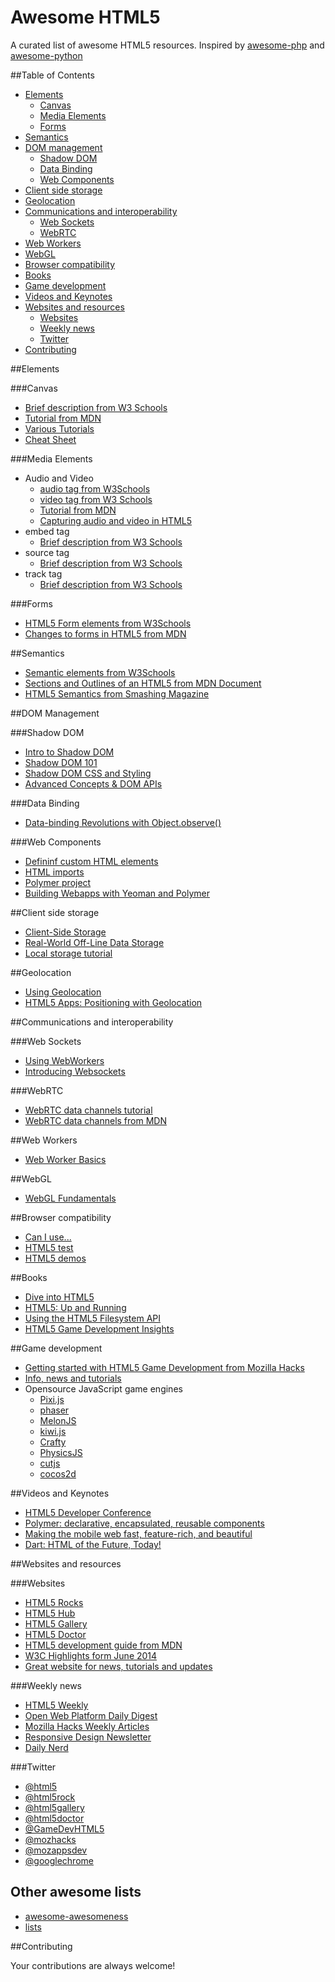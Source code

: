 Awesome HTML5
=============

A curated list of awesome HTML5 resources. Inspired by [awesome-php](https://github.com/ziadoz/awesome-php) and [awesome-python](https://github.com/vinta/awesome-python)

##Table of Contents
- [Elements](#elements)
  - [Canvas](#canvas)
  - [Media Elements](#media-elements)
  - [Forms](#forms)
- [Semantics](#semantics)
- [DOM management](#dom-management)
  - [Shadow DOM](#shadow-dom)
  - [Data Binding](#data-binding)
  - [Web Components](#web-components)
- [Client side storage](#client-side-storage)
- [Geolocation](#geolocation)
- [Communications and interoperability](#communications-and-interoperability)
  - [Web Sockets](#web-sockets)
  - [WebRTC](#webrtc)
- [Web Workers](#web-workers)
- [WebGL](#webgl)
- [Browser compatibility](#browser-compatibility)
- [Books](#books)
- [Game development](#game-development)
- [Videos and Keynotes](#videos-and-keynotes)
- [Websites and resources](#websites-and-resources)
  - [Websites](#websites)
  - [Weekly news](#weekly-news)
  - [Twitter](#twitter)
- [Contributing](#contributing)

##Elements

###Canvas

* [Brief description from W3 Schools](http://www.w3schools.com/tags/tag_canvas.asp)
* [Tutorial from MDN](https://developer.mozilla.org/en-US/docs/Web/Guide/HTML/Canvas_tutorial)
* [Various Tutorials](http://www.html5canvastutorials.com/)
* [Cheat Sheet](http://cheatsheetworld.com/programming/html5-canvas-cheat-sheet/)

###Media Elements

* Audio and Video
  - [audio tag from W3Schools](http://www.w3schools.com/tags/tag_audio.asp)
  - [video tag from W3 Schools](http://www.w3schools.com/tags/tag_video.asp)
  - [Tutorial from MDN](https://developer.mozilla.org/en-US/docs/Web/Guide/HTML/Using_HTML5_audio_and_video)
  - [Capturing audio and video in HTML5](http://www.html5rocks.com/en/tutorials/getusermedia/intro/)
* embed tag
  - [Brief description from W3 Schools](http://www.w3schools.com/tags/tag_embed.asp)
* source tag
  - [Brief description from W3 Schools](http://www.w3schools.com/tags/tag_source.asp)
* track tag
  - [Brief description from W3 Schools](http://www.w3schools.com/tags/tag_track.asp)

###Forms

* [HTML5 Form elements from W3Schools](http://www.w3schools.com/html/html5_form_elements.asp)
* [Changes to forms in HTML5 from MDN](https://developer.mozilla.org/en-US/docs/Web/Guide/HTML/Forms_in_HTML)

##Semantics

* [Semantic elements from W3Schools](http://www.w3schools.com/html/html5_semantic_elements.asp)
* [Sections and Outlines of an HTML5 from MDN Document](https://developer.mozilla.org/en-US/docs/Web/Guide/HTML/Sections_and_Outlines_of_an_HTML5_document)
* [HTML5 Semantics from Smashing Magazine](http://www.smashingmagazine.com/2011/11/18/html5-semantics/)

##DOM Management

###Shadow DOM

* [Intro to Shadow DOM](http://code.tutsplus.com/tutorials/intro-to-shadow-dom--net-34966)
* [Shadow DOM 101](http://www.html5rocks.com/en/tutorials/webcomponents/shadowdom/?redirect_from_locale=es)
* [Shadow DOM CSS and Styling](http://www.html5rocks.com/en/tutorials/webcomponents/shadowdom-201/)
* [Advanced Concepts & DOM APIs](http://www.html5rocks.com/en/tutorials/webcomponents/shadowdom-301/)

###Data Binding

* [Data-binding Revolutions with Object.observe()](http://www.html5rocks.com/en/tutorials/es7/observe/)

###Web Components

* [Defininf custom HTML elements](http://www.html5rocks.com/en/tutorials/webcomponents/customelements/)
* [HTML imports](http://www.html5rocks.com/en/tutorials/webcomponents/imports/)
* [Polymer project](https://github.com/polymer)
* [Building Webapps with Yeoman and Polymer](http://www.html5rocks.com/en/tutorials/webcomponents/yeoman/)

##Client side storage

* [Client-Side Storage](http://www.html5rocks.com/en/tutorials/offline/storage/)
* [Real-World Off-Line Data Storage](http://code.tutsplus.com/tutorials/real-world-off-line-data-storage--net-34063)
* [Local storage tutorial](https://developer.mozilla.org/en-US/Add-ons/Overlay_Extensions/XUL_School/Local_Storage)

##Geolocation

* [Using Geolocation](https://developer.mozilla.org/en-US/docs/Web/API/Geolocation/Using_geolocation)
* [HTML5 Apps: Positioning with Geolocation](http://code.tutsplus.com/tutorials/html5-apps-positioning-with-geolocation--mobile-456)

##Communications and interoperability

###Web Sockets

* [Using WebWorkers](https://developer.mozilla.org/en-US/docs/Web/Guide/Performance/Using_web_workers)
* [Introducing Websockets](http://www.html5rocks.com/en/tutorials/websockets/basics/)

###WebRTC

* [WebRTC data channels tutorial](http://www.html5rocks.com/en/tutorials/webrtc/datachannels/)
* [WebRTC data channels from MDN](https://developer.mozilla.org/en-US/docs/Games/Techniques/WebRTC_data_channels)

##Web Workers

* [Web Worker Basics](http://www.html5rocks.com/en/tutorials/workers/basics/)

##WebGL

* [WebGL Fundamentals](http://www.html5rocks.com/en/tutorials/webgl/webgl_fundamentals/)

##Browser compatibility

* [Can I use...](http://caniuse.com/)
* [HTML5 test](http://beta.html5test.com/)
* [HTML5 demos](http://html5demos.com/)

##Books

* [Dive into HTML5](http://diveintohtml5.info/)
* [HTML5: Up and Running](http://www.amazon.com/HTML5-Up-Running-Mark-Pilgrim/dp/0596806027)
* [Using the HTML5 Filesystem API](http://shop.oreilly.com/product/0636920021360.do)
* [HTML5 Game Development Insights](http://www.apress.com/9781430266976)

##Game development

* [Getting started with HTML5 Game Development from Mozilla Hacks](https://hacks.mozilla.org/2013/09/getting-started-with-html5-game-development/)
* [Info, news and tutorials](http://www.html5gamedevelopment.com/)
* Opensource JavaScript game engines
  - [Pixi.js](https://github.com/GoodBoyDigital/pixi.js)
  - [phaser](https://github.com/photonstorm/phaser)
  - [MelonJS](https://github.com/melonjs/melonJS)
  - [kiwi.js](https://github.com/gamelab/kiwi.js)
  - [Crafty](https://github.com/craftyjs/Crafty)
  - [PhysicsJS](https://github.com/wellcaffeinated/PhysicsJS)
  - [cutjs](https://github.com/piqnt/cutjs)
  - [cocos2d](https://github.com/cocos2d/cocos2d-html5)

##Videos and Keynotes

* [HTML5 Developer Conference](http://html5devconf.com/videos.html)
* [Polymer: declarative, encapsulated, reusable components](https://www.youtube.com/watch?v=DH1vTVkqCDQ)
* [Making the mobile web fast, feature-rich, and beautiful](https://www.youtube.com/watch?v=EXjPsvwIDwU)
* [Dart: HTML of the Future, Today!](https://www.youtube.com/watch?v=euCNWhs7ivQ)

##Websites and resources

###Websites

* [HTML5 Rocks](http://www.html5rocks.com/)
* [HTML5 Hub](http://html5hub.com/)
* [HTML5 Gallery](http://html5gallery.com/)
* [HTML5 Doctor](http://html5doctor.com/)
* [HTML5 development guide from MDN](https://developer.mozilla.org/en-US/docs/Web/Guide/HTML)
* [W3C Highlights form June 2014](http://www.w3.org/2014/06/w3c-highlights/)
* [Great website for news, tutorials and updates](http://www.html5rocks.com/en/)

###Weekly news

* [HTML5 Weekly](http://html5weekly.com/)
* [Open Web Platform Daily Digest](http://webplatformdaily.org/)
* [Mozilla Hacks Weekly Articles](http://hacks.mozilla.org/category/mozilla-hacks-weekly)
* [Responsive Design Newsletter](http://responsivedesignweekly.com/)
* [Daily Nerd](http://dailynerd.nl/)

###Twitter

* [@html5](https://twitter.com/html5)
* [@html5rock](https://twitter.com/html5rock)
* [@html5gallery](https://twitter.com/html5gallery)
* [@html5doctor](https://twitter.com/html5doctor)
* [@GameDevHTML5](https://twitter.com/GameDevHTML5)
* [@mozhacks](https://twitter.com/mozhacks)
* [@mozappsdev](https://twitter.com/mozappsdev)
* [@googlechrome](https://twitter.com/googlechrome)

## Other awesome lists

* [awesome-awesomeness](https://github.com/bayandin/awesome-awesomeness)
* [lists](https://github.com/jnv/lists)

##Contributing

Your contributions are always welcome!
